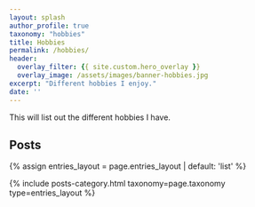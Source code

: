 ```yaml
---
layout: splash
author_profile: true
taxonomy: "hobbies"
title: Hobbies
permalink: /hobbies/
header:
  overlay_filter: {{ site.custom.hero_overlay }}
  overlay_image: /assets/images/banner-hobbies.jpg
excerpt: "Different hobbies I enjoy."
date: ''
---
```


This will list out the different hobbies I have.

## Posts

{% assign entries_layout = page.entries_layout | default: 'list' %}
<div class="entries-{{ entries_layout }}">
  {% include posts-category.html taxonomy=page.taxonomy type=entries_layout %}
</div>